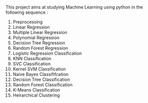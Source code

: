 This project aims at studying Machine Learning using python in the following sequence : 

1. Preprocessing
2. Linear Regression
3. Multiple Linear Regression
4. Polynomial Regression
5. Decision Tree Regression
6. Random Forest Regression
7. Logistic Regression Classification
8. KNN Classification
9. SVC Classification
10. Kernel SVM Classification
11. Naive Bayes Classififcation
12. Decision Tree Classification
13. Random Forest Classification
14. K-Means Classification
15. Heirarchical Clustering